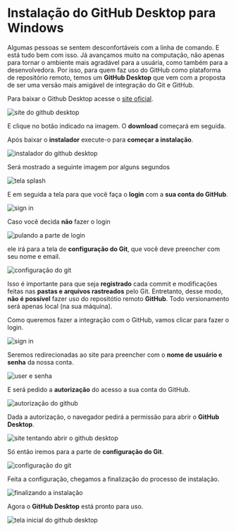 # Instalação do GitHub Desktop para Windows


Algumas pessoas se sentem desconfortáveis com a linha de comando. E está tudo bem com isso. Já avançamos muito na computação, não apenas para tornar o ambiente mais agradável para a usuária, como também para a desenvolvedora. Por isso, para quem faz uso do GitHub como plataforma de repositório remoto, temos um **GitHub Desktop** que vem com a proposta de ser uma versão mais amigável de integração do Git e GitHub.

Para baixar o Github Desktop acesse o [site oficial](https://desktop.github.com/).

![site do github desktop](img/p0002-0.png)

E clique no botão indicado na imagem. O **download** começará em seguida.

Após baixar o **instalador** execute-o para **começar a instalação**.

![instalador do github desktop](img/p0002-1.png)

Será mostrado a seguinte imagem por alguns segundos

![tela splash](img/p0002-2.png)

E em seguida a tela para que você faça o **login** com a **sua conta do GitHub**.

![sign in](img/p0002-3.png)

Caso você decida **não** fazer o login

![pulando a parte de login](img/p0002-4.png)

ele irá para a tela de **configuração do Git**, que você deve preencher com seu nome e email.

![configuração do git](img/p0002-5.png)

Isso é importante para que seja **registrado** cada commit e modificações feitas nas **pastas e arquivos rastreados** pelo Git. Entretanto, desse modo, **não é possível** fazer uso do repositótio remoto **GitHub**. Todo versionamento será apenas local (na sua máquina).

Como queremos fazer a integração com o GitHub, vamos clicar para fazer o login.

![sign in](img/p0002-3.png)

Seremos redirecionadas ao site para preencher com o **nome de usuário e senha** da nossa conta.

![user e senha](img/p0002-6.png)

E será pedido a **autorização** do acesso a sua conta do GitHub.

![autorização do github](img/p0002-7.png)

Dada a autorização, o navegador pedirá a permissão para abrir o **GitHub Desktop**.

![site tentando abrir o github desktop](img/p0002-8.png)

Só então iremos para a parte de **configuração do Git**.

![configuração do git](img/p0002-9.png)

Feita a configuração, chegamos a finalização do processo de instalação.

![finalizando a instalação](img/p0002-10.png)

Agora o **GitHub Desktop** está pronto para uso.

![tela inicial do github desktop](img/p0002-11.png)
